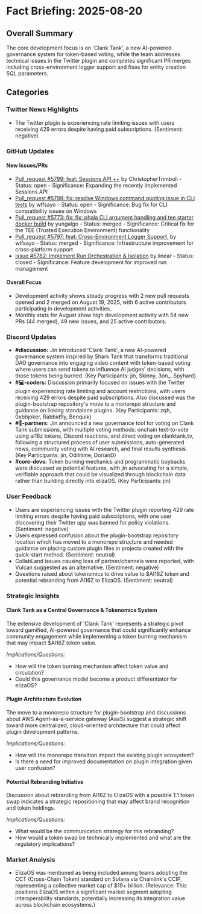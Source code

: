 # Fact Briefing: 2025-08-20

## Overall Summary
The core development focus is on 'Clank Tank', a new AI-powered governance system for token-based voting, while the team addresses technical issues in the Twitter plugin and completes significant PR merges including cross-environment logger support and fixes for entity creation SQL parameters.

## Categories

### Twitter News Highlights
- The Twitter plugin is experiencing rate limiting issues with users receiving 429 errors despite having paid subscriptions. (Sentiment: negative)

### GitHub Updates

#### New Issues/PRs
- [Pull_request #5799: feat: Sessions API ++](https://github.com/elizaOS/eliza/pull/5799) by ChristopherTrimboli - Status: open - Significance: Expanding the recently implemented Sessions API
- [Pull_request #5798: fix: resolve Windows command quoting issue in CLI tests](https://github.com/elizaOS/eliza/pull/5798) by wtfsayo - Status: open - Significance: Bug fix for CLI compatibility issues on Windows
- [Pull_request #5773: fix: fix: phala CLI argument handling and tee starter docker build](https://github.com/elizaOS/eliza/pull/5773) by yungalgo - Status: merged - Significance: Critical fix for the TEE (Trusted Execution Environment) functionality
- [Pull_request #5797: feat: Cross-Environment Logger Support.](https://github.com/elizaOS/eliza/pull/5797) by wtfsayo - Status: merged - Significance: Infrastructure improvement for cross-platform support
- [Issue #5782: Implement Run Orchestration & Isolation](https://github.com/elizaOS/eliza/issues/5782) by linear - Status: closed - Significance: Feature development for improved run management

#### Overall Focus
- Development activity shows steady progress with 2 new pull requests opened and 2 merged on August 19, 2025, with 6 active contributors participating in development activities.
- Monthly stats for August show high development activity with 54 new PRs (44 merged), 49 new issues, and 25 active contributors.

### Discord Updates
- **#discussion:** Jin introduced 'Clank Tank', a new AI-powered governance system inspired by Shark Tank that transforms traditional DAO governance into engaging video content with token-based voting where users can send tokens to influence AI judges' decisions, with those tokens being burned. (Key Participants: jin, Skinny, 3on_, Spyhard)
- **#💻-coders:** Discussion primarily focused on issues with the Twitter plugin experiencing rate limiting and account restrictions, with users receiving 429 errors despite paid subscriptions. Also discussed was the plugin-bootstrap repository's move to a monorepo structure and guidance on linking standalone plugins. (Key Participants: zqh, 0xbbjoker, Rabbidfly, Benquik)
- **#🥇-partners:** Jin announced a new governance tool for voting on Clank Tank submissions, with multiple voting methods: onchain text-to-vote using ai16z tokens, Discord reactions, and direct voting on clanktank.tv, following a structured process of user submissions, auto-generated news, community voting with AI research, and final results synthesis. (Key Participants: jin, Odilitime, DorianD)
- **#core-devs:** Token burning mechanics and programmatic buybacks were discussed as potential features, with jin advocating for a simple, verifiable approach that could be visualized through blockchain data rather than building directly into elizaOS. (Key Participants: jin)

### User Feedback
- Users are experiencing issues with the Twitter plugin reporting 429 rate limiting errors despite having paid subscriptions, with one user discovering their Twitter app was banned for policy violations. (Sentiment: negative)
- Users expressed confusion about the plugin-bootstrap repository location which has moved to a monorepo structure and needed guidance on placing custom plugin files in projects created with the quick-start method. (Sentiment: neutral)
- CollabLand issues causing loss of partner/channels were reported, with Vulcan suggested as an alternative. (Sentiment: negative)
- Questions raised about tokenomics to drive value to $AI16Z token and potential rebranding from AI16Z to ElizaOS. (Sentiment: neutral)

### Strategic Insights

#### Clank Tank as a Central Governance & Tokenomics System
The extensive development of 'Clank Tank' represents a strategic pivot toward gamified, AI-powered governance that could significantly enhance community engagement while implementing a token burning mechanism that may impact $AI16Z token value.

*Implications/Questions:*
  - How will the token burning mechanism affect token value and circulation?
  - Could this governance model become a product differentiator for elizaOS?

#### Plugin Architecture Evolution
The move to a monorepo structure for plugin-bootstrap and discussions about AWS Agent-as-a-service gateway (AaaS) suggest a strategic shift toward more centralized, cloud-oriented architecture that could affect plugin development patterns.

*Implications/Questions:*
  - How will the monorepo transition impact the existing plugin ecosystem?
  - Is there a need for improved documentation on plugin integration given user confusion?

#### Potential Rebranding Initiative
Discussion about rebranding from AI16Z to ElizaOS with a possible 1:1 token swap indicates a strategic repositioning that may affect brand recognition and token holdings.

*Implications/Questions:*
  - What would be the communication strategy for this rebranding?
  - How would a token swap be technically implemented and what are the regulatory implications?

### Market Analysis
- ElizaOS was mentioned as being included among teams adopting the CCT (Cross-Chain Token) standard on Solana via Chainlink's CCIP, representing a collective market cap of $19+ billion. (Relevance: This positions ElizaOS within a significant market segment adopting interoperability standards, potentially increasing its integration value across blockchain ecosystems.)